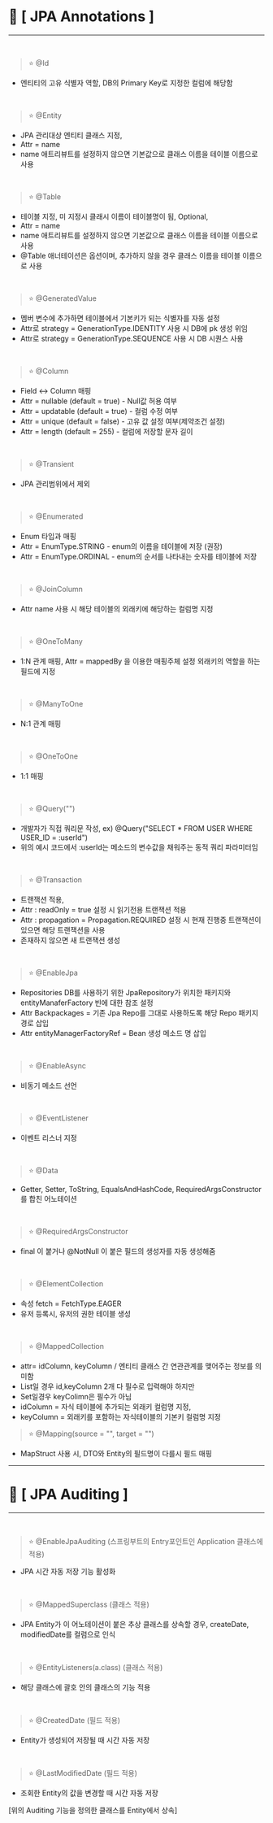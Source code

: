 # 📌 [ JPA Annotations ]
***
<br>

> ⭐ @Id
- 엔티티의 고유 식별자 역할, DB의 Primary Key로 지정한 컬럼에 해당함

<br>

> ⭐ @Entity
- JPA 관리대상 엔티티 클래스 지정,
- Attr = name
- name 애트리뷰트를 설정하지 않으면 기본값으로 클래스 이름을 테이블 이름으로 사용

<br>

> ⭐ @Table
- 테이블 지정, 미 지정시 클래시 이름이 테이블명이 됨, Optional,
- Attr = name
- name 애트리뷰트를 설정하지 않으면 기본값으로 클래스 이름을 테이블 이름으로 사용
- @Table 애너테이션은 옵션이며, 추가하지 않을 경우 클래스 이름을 테이블 이름으로 사용

<br>

> ⭐ @GeneratedValue
- 멤버 변수에 추가하면 테이블에서 기본키가 되는 식별자를 자동 설정
- Attr로 strategy = GenerationType.IDENTITY 사용 시 DB에 pk 생성 위임
- Attr로 strategy = GenerationType.SEQUENCE 사용 시 DB 시퀀스 사용

<br>

> ⭐ @Column
- Field <-> Column 매핑
- Attr = nullable (default = true) - Null값 허용 여부
- Attr = updatable (default = true) - 컬럼 수정 여부
- Attr = unique (default = false) - 고유 값 설정 여부(제약조건 설정)
- Attr = length (default = 255) - 컬럼에 저장할 문자 길이

<br>

> ⭐ @Transient
- JPA 관리범위에서 제외

<br>

> ⭐ @Enumerated
- Enum 타입과 매핑
- Attr = EnumType.STRING - enum의 이름을 테이블에 저장 (권장)
- Attr = EnumType.ORDINAL - enum의 순서를 나타내는 숫자를 테이블에 저장

<br>

> ⭐ @JoinColumn
- Attr name 사용 시 해당 테이블의 외래키에 해당하는 컬럼명 지정

<br>

> ⭐ @OneToMany
- 1:N 관계 매핑, Attr = mappedBy 을 이용한 매핑주체 설정 외래키의 역할을 하는 필드에 지정

<br>

> ⭐ @ManyToOne
- N:1 관계 매핑

<br>

> ⭐ @OneToOne
- 1:1 매핑

<br>

> ⭐ @Query("")
- 개발자가 직접 쿼리문 작성, ex) @Query("SELECT * FROM USER WHERE USER_ID = :userId")
- 위의 예시 코드에서 :userId는 메소드의 변수값을 채워주는 동적 쿼리 파라미터임

<br>

> ⭐ @Transaction
- 트랜잭션 적용,
- Attr : readOnly = true 설정 시 읽기전용 트랜잭션 적용
- Attr : propagation = Propagation.REQUIRED 설정 시 현재 진행중 트랜잭션이 있으면 해당 트랜잭션을 사용
- 존재하지 않으면 새 트랜잭션 생성

<br>

> ⭐ @EnableJpa
- Repositories	DB를 사용하기 위한 JpaRepository가 위치한 패키지와 entityManaferFactory 빈에 대한 참조 설정
- Attr Backpackages = 기존 Jpa Repo를 그대로 사용하도록 해당 Repo 패키지 경로 삽입
- Attr entityManagerFactoryRef = Bean 생성 메소드 명 삽입

<br>

> ⭐ @EnableAsync
- 비동기 메소드 선언

<br>

> ⭐ @EventListener
- 이벤트 리스너 지정

<br>

> ⭐ @Data
- Getter, Setter, ToString, EqualsAndHashCode, RequiredArgsConstructor 를 합친 어노테이션

<br>

> ⭐ @RequiredArgsConstructor
- final 이 붙거나 @NotNull 이 붙은 필드의 생성자를 자동 생성해줌

<br>

> ⭐ @ElementCollection
- 속성 fetch = FetchType.EAGER
- 유저 등록시, 유저의 권한 테이블 생성

<br>

> ⭐ @MappedCollection
- attr= idColumn, keyColumn  /  엔티티 클래스 간 연관관계를 맺어주는 정보를 의미함
- List일 경우 id,keyColumn 2개 다 필수로 입력해야 하지만
- Set일경우 keyColimn은 필수가 아님
- idColumn = 자식 테이블에 추가되는 외래키 컬럼명 지정,
- keyColumn = 외래키를 포함하는 자식테이블의 기본키 컬럼명 지정

> ⭐ @Mapping(source = "", target = "")
- MapStruct 사용 시, DTO와 Entity의 필드명이 다를시 필드 매핑

***
# 📌 [ JPA Auditing ]
***
<br>

> ⭐ @EnableJpaAuditing (스프링부트의 Entry포인트인 Application 클래스에 적용)
- JPA 시간 자동 저장 기능 활성화

<br>

> ⭐ @MappedSuperclass (클래스 적용)
- JPA Entity가 이 어노테이션이 붙은 추상 클래스를 상속할 경우, createDate, modifiedDate를 컬럼으로 인식

<br>

> ⭐ @EntityListeners(a.class) (클래스 적용)
- 해당 클래스에 괄호 안의 클래스의 기능 적용

<br>

> ⭐ @CreatedDate     (필드 적용)
- Entity가 생성되어 저장될 때 시간 자동 저장

<br>

> ⭐ @LastModifiedDate   (필드 적용)
- 조회한 Entity의 값을 변경할 때 시간 자동 저장

[위의 Auditing 기능을 정의한 클래스를 Entity에서 상속]